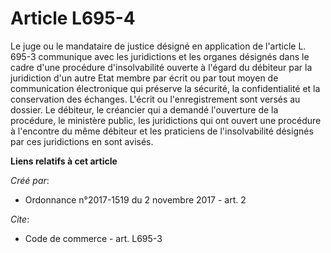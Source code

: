 # Article L695-4

Le juge ou le mandataire de justice désigné en application de l'article L. 695-3 communique avec les juridictions et les
organes désignés dans le cadre d'une procédure d'insolvabilité ouverte à l'égard du débiteur par la juridiction d'un autre
Etat membre par écrit ou par tout moyen de communication électronique qui préserve la sécurité, la confidentialité et la
conservation des échanges. L'écrit ou l'enregistrement sont versés au dossier. Le débiteur, le créancier qui a demandé
l'ouverture de la procédure, le ministère public, les juridictions qui ont ouvert une procédure à l'encontre du même débiteur
et les praticiens de l'insolvabilité désignés par ces juridictions en sont avisés.

**Liens relatifs à cet article**

_Créé par_:

  - Ordonnance n°2017-1519 du 2 novembre 2017 - art. 2

_Cite_:

  - Code de commerce - art. L695-3
